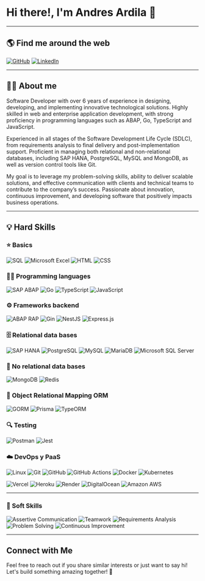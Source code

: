 # Hi there!, I'm Andres Ardila 👋  

---

## 🌎 Find me around the web

[![GitHub](https://img.shields.io/badge/GitHub-100000?style=for-the-badge&logo=github&logoColor=white)](https://github.com/ardiladev33)
[![LinkedIn](https://img.shields.io/badge/LinkedIn-0077B5?style=for-the-badge&logo=linkedin&logoColor=white)](https://www.linkedin.com/in/andres-ardila/)

---

## 👨‍💼 About me

Software Developer with over 6 years of experience in designing, developing, and implementing innovative technological solutions. Highly skilled in web and enterprise application development, with strong proficiency in programming languages such as ABAP, Go, TypeScript and JavaScript.

Experienced in all stages of the Software Development Life Cycle (SDLC), from requirements analysis to final delivery and post-implementation support. Proficient in managing both relational and non-relational databases, including SAP HANA, PostgreSQL, MySQL and MongoDB, as well as version control tools like Git.

My goal is to leverage my problem-solving skills, ability to deliver scalable solutions, and effective communication with clients and technical teams to contribute to the company’s success. Passionate about innovation, continuous improvement, and developing software that positively impacts business operations.

---

## 💡 Hard Skills

### ⭐ Basics

![SQL](https://img.shields.io/badge/SQL-032E41?style=for-the-badge&logo=sqlite&logoColor=white)
![Microsoft Excel](https://img.shields.io/badge/Microsoft%20Excel-217346?style=for-the-badge&logo=microsoft-excel&logoColor=white)
![HTML](https://img.shields.io/badge/HTML5-E34F26?style=for-the-badge&logo=html5&logoColor=white)
![CSS](https://img.shields.io/badge/CSS3-1572B6?style=for-the-badge&logo=css3&logoColor=white)

### 👨‍💻 Programming languages

![SAP ABAP](https://img.shields.io/badge/SAP%20ABAP-0099D6?style=for-the-badge&logo=sap&logoColor=white)
![Go](https://img.shields.io/badge/Go-00ADD8?style=for-the-badge&logo=go&logoColor=white)
![TypeScript](https://img.shields.io/badge/TypeScript-3178C6?style=for-the-badge&logo=typescript&logoColor=white)
![JavaScript](https://img.shields.io/badge/JavaScript-F7DF1E?style=for-the-badge&logo=javascript&logoColor=black)

### ⚙️ Frameworks backend

![ABAP RAP](https://img.shields.io/badge/ABAP%20RAP-0099D6?style=for-the-badge&logo=sap&logoColor=white)
![Gin](https://img.shields.io/badge/Gin-008080?style=for-the-badge&logo=go&logoColor=white)
![NestJS](https://img.shields.io/badge/nestjs-E0234E?style=for-the-badge&logo=nestjs&logoColor=white)
![Express.js](https://img.shields.io/badge/Express.js-000000?style=for-the-badge&logo=express&logoColor=white)

### 🗄️ Relational data bases

![SAP HANA](https://img.shields.io/badge/SAP%20HANA-0099D6?style=for-the-badge&logo=sap&logoColor=white)
![PostgreSQL](https://img.shields.io/badge/PostgreSQL-316192?style=for-the-badge&logo=postgresql&logoColor=white)
![MySQL](https://img.shields.io/badge/MySQL-4479A1?style=for-the-badge&logo=mysql&logoColor=white)
![MariaDB](https://img.shields.io/badge/MariaDB-003545?style=for-the-badge&logo=mariadb&logoColor=white)
![Microsoft SQL Server](https://img.shields.io/badge/Microsoft%20SQL%20Server-CC2927?style=for-the-badge&logo=microsoft-sql-server&logoColor=white)

### 💾 No relational data bases

![MongoDB](https://img.shields.io/badge/MongoDB-47A248?style=for-the-badge&logo=mongodb&logoColor=white)
![Redis](https://img.shields.io/badge/Redis-DC382D?style=for-the-badge&logo=redis&logoColor=white)

### 🔗 Object Relational Mapping ORM

![GORM](https://img.shields.io/badge/GORM-00ADD8?style=for-the-badge&logo=go&logoColor=white)
![Prisma](https://img.shields.io/badge/Prisma-39A3A2?style=for-the-badge&logo=prisma&logoColor=white)
![TypeORM](https://img.shields.io/badge/TypeORM-EA4523?style=for-the-badge&logo=typeorm&logoColor=white)

### 🔍 Testing

![Postman](https://img.shields.io/badge/Postman-FF6C37?style=for-the-badge&logo=postman&logoColor=white)
![Jest](https://img.shields.io/badge/Jest-C21334?style=for-the-badge&logo=jest&logoColor=white)

### ☁️ DevOps y PaaS

![Linux](https://img.shields.io/badge/Linux-FCC624?style=for-the-badge&logo=linux&logoColor=black)
![Git](https://img.shields.io/badge/Git-F05032?style=for-the-badge&logo=git&logoColor=white)
![GitHub](https://img.shields.io/badge/GitHub-100000?style=for-the-badge&logo=github&logoColor=white)
![GitHub Actions](https://img.shields.io/badge/GitHub%20Actions-267B98?style=for-the-badge&logo=githubactions&logoColor=white)
![Docker](https://img.shields.io/badge/Docker-2496ED?style=for-the-badge&logo=docker&logoColor=white)
![Kubernetes](https://img.shields.io/badge/Kubernetes-326CE5?style=for-the-badge&logo=kubernetes&logoColor=white)

![Vercel](https://img.shields.io/badge/Vercel-000000?style=for-the-badge&logo=vercel&logoColor=white)
![Heroku](https://img.shields.io/badge/Heroku-430098?style=for-the-badge&logo=heroku&logoColor=white)
![Render](https://img.shields.io/badge/Render-464D54?style=for-the-badge&logo=render&logoColor=white)
![DigitalOcean](https://img.shields.io/badge/DigitalOcean-008BFF?style=for-the-badge&logo=digitalocean&logoColor=white)
![Amazon AWS](https://img.shields.io/badge/Amazon%20AWS-FF9900?style=for-the-badge&logo=amazonaws&logoColor=white)

---

### 🤝 Soft Skills

![Assertive Communication](https://img.shields.io/badge/Assertive%20Communication-5982D1?style=for-the-badge)
![Teamwork](https://img.shields.io/badge/Teamwork-1C71B7?style=for-the-badge)
![Requirements Analysis](https://img.shields.io/badge/Requirements%20Analysis-4A4A4A?style=for-the-badge)
![Problem Solving](https://img.shields.io/badge/Problem%20Solving-267B98?style=for-the-badge)
![Continuous Improvement](https://img.shields.io/badge/Continuous%20Improvement-36A64F?style=for-the-badge)

---

## Connect with Me  
Feel free to reach out if you share similar interests or just want to say hi!  
Let's build something amazing together! 🚀  
<!--
**ardiladev33/ardiladev33** is a ✨ _special_ ✨ repository because its `README.md` (this file) appears on your GitHub profile.

Here are some ideas to get you started:

- 🔭 I’m currently working on ...
- 🌱 I’m currently learning ...
- 👯 I’m looking to collaborate on ...
- 🤔 I’m looking for help with ...
- 💬 Ask me about ...
- 📫 How to reach me: ...
- 😄 Pronouns: ...
- ⚡ Fun fact: ...
-->
